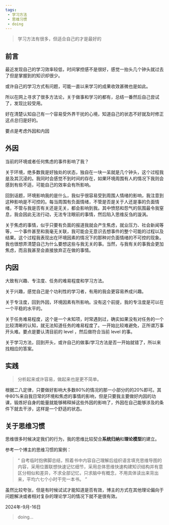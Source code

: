```yaml
---
tags:
 - 学习方法
 - 思维习惯
 - doing
---
```


> 学习方法有很多，但适合自己的才是最好的

## 前言

最近发现自己的学习效率较低，时间掌控感不是很好，感觉一抬头几个钟头就过去了但是掌握到的知识却很少。

或许自己的学习方式有问题，可能一直以来学习的成果收效甚微也是如此。

所以在网上寻求了很多方法论，关于做事和学习的都有，总结一番然后自己尝试了，发现比较受用。

好在清楚认知自己有一个容易受外界干扰的心境，知道自己的状态不好就及时修正这点总归是好的。

要点是考虑外因和内因

## 外因

当前的环境或者任何焦虑的事件影响了我？

关于环境，绝多数我是好独处的状态，独自在一块一呆就是几个钟头，这个过程我是及其沉浸的。我同时会感觉不到时间的存在，如果环境周围有人的情况下我则会感到有些不适，可能自己的效率会有所影响。

回到话题，环境影响我的是什么，我似乎很容易受到周围人情绪的影响，我注意到这种影响是不可控的。每当周围有负面情绪，不管是否是关于人还是事的负面情绪，不管与我是否有关还是无关，都会影响到我。其中愤怒和怨气的氛围最令我窒息，我会因此无法行动，无法专注眼前的事情，然后陷入思维反刍的漩涡。

关于焦虑的事情，似乎只要有负面的报道我就会产生焦虑，就业压力、社会新闻等等，一个事件甚至和我毫无关联，我可能会无意识去想事件的整个可能的过程以及结果。这个过程我表现出在环境因素的情况下的那种对负面情绪的不可控的现象。我也很想弄清楚自己为什么要想这些与我无关的事。当然，与我有关的事我会更加焦虑，而且我甚至会直接放弃正在做的事情。

## 内因

大致有兴趣、专注度、任务的难易程度和学习方法。

关于兴趣，感觉自己是个功利性的学习者，有用的我会更容易养成兴趣。

关于专注度，回到外因，环境因素有所影响。没有这个前提，我的专注度是可以在一个平稳的水平的。

关于任务难易程度，这个是一个未知项，时常遇到过，确实如果没有对任务的一个比较清晰的认知，就无法知道任务的难易程度了。一开始比较难避免，正所谓万事开头难。要点是要认清目前的 level ，然后做符合当前 level 的事。

关于学习方法，回到开头，或许自己的做事/学习方法是否一开始就错了，所以来找相应的答案。

## 实践

> 分析起来或许容易，做起来也是更不简单。

根据二八定律，只要做好影响大多数80%的情况的那一小部分的的20%即可。其中80%来自我日常的环境和焦虑的事情的影响，但是只要我主要做好内因的功课，锻炼好自身的能量就能够稀释掉这些外因的影响了，外因在自己能够涉及的条件下就去干涉，这样是一个舒适的状态。

## 关于思维习惯

思维很多时候决定我们的行为，我的思维比较契合**系统归纳**和**理论模型**的建立。

参考一个博主的思维习惯的案例：

> “ 自考临时抱佛脚总结，照着书中内容自己理解后组织语言填充思维导图的内容，采用位置联想快速记忆细节，采用总体思维快速构建知识结构并有意区分相似和差异，不求全部记忆，只求脑中有概念，不用具体读出来背出来，平均六七个小时干完一本书。 ”

虽然比较夸张，但是有时候试试才能知道是否有效，博主的方式在其他理论偏向于问题解决或者相对复杂的理论学习的情况下就不是很有效。



2024年-9月-16日

> doing…




